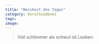 ```yaml
---
title: "Weisheit des Tages"
category: Verschiedenes
tags: 
image: 
---
```



> Viel schlimmer als schwul ist Lesben.

